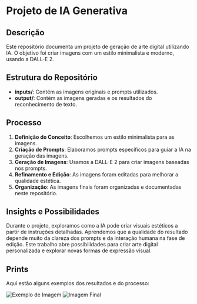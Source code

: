 # Projeto de IA Generativa

## Descrição
Este repositório documenta um projeto de geração de arte digital utilizando IA. O objetivo foi criar imagens com um estilo minimalista e moderno, usando a DALL-E 2.

## Estrutura do Repositório
- **inputs/**: Contém as imagens originais e prompts utilizados.
- **output/**: Contém as imagens geradas e os resultados do reconhecimento de texto.

## Processo
1. **Definição do Conceito**: Escolhemos um estilo minimalista para as imagens.
2. **Criação de Prompts**: Elaboramos prompts específicos para guiar a IA na geração das imagens.
3. **Geração de Imagens**: Usamos a DALL-E 2 para criar imagens baseadas nos prompts.
4. **Refinamento e Edição**: As imagens foram editadas para melhorar a qualidade estética.
5. **Organização**: As imagens finais foram organizadas e documentadas neste repositório.

## Insights e Possibilidades
Durante o projeto, exploramos como a IA pode criar visuais estéticos a partir de instruções detalhadas. Aprendemos que a qualidade do resultado depende muito da clareza dos prompts e da interação humana na fase de edição. Este trabalho abre possibilidades para criar arte digital personalizada e explorar novas formas de expressão visual.

## Prints
Aqui estão alguns exemplos dos resultados e do processo:

![Exemplo de Imagem](link-para-imagem-no-inputs)
![Imagem Final](link-para-imagem-no-output)
